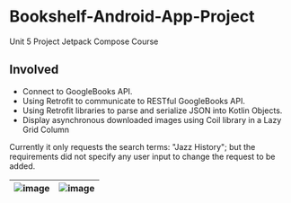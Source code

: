 # Bookshelf-Android-App-Project
Unit 5 Project Jetpack Compose Course

## Involved  
- Connect to GoogleBooks API.
- Using Retrofit to communicate to RESTful GoogleBooks API.
- Using Retrofit libraries to parse and serialize JSON into Kotlin Objects.
- Display asynchronous downloaded images using Coil library in a Lazy Grid Column

Currently it only requests the search terms: "Jazz History"; but the requirements did not specify any user input to change the request to be added.


|![image](https://github.com/lsrprntr/Bookshelf-Android-App-Project/assets/39038103/fdc933aa-784f-474f-b7b7-03f8c41d9812)|![image](https://github.com/lsrprntr/Bookshelf-Android-App-Project/assets/39038103/4607ebdc-9b07-4aec-bb74-bbeac9c31a33)|
|---|---|
